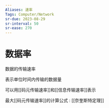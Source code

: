 ```yaml
---
Aliases: 速率
Tags: Computer/Network 
sr-due: 2023-08-29
sr-interval: 50
sr-ease: 270
---
```

# 数据率

数据的传输速率

表示单位时间内传输的数据量

可以用[[码元传输速率]]和[[信息传输速率]]表示

最大[[码元传输速率]]的计算公式 : [[奈奎斯特定理]]

